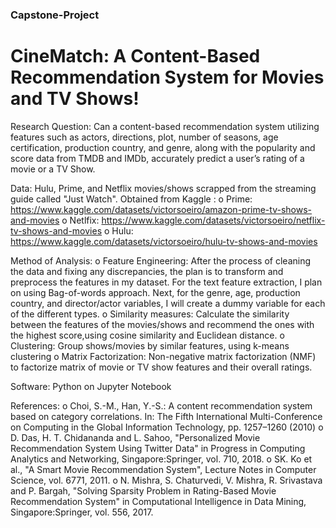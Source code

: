 ### Capstone-Project
# CineMatch: A Content-Based Recommendation System for Movies and TV Shows!

Research Question: Can a content-based recommendation system utilizing features such as actors, directions, plot, number of seasons, age certification, production country, and genre, along with the popularity and score data from TMDB and IMDb, accurately predict a user’s rating of a movie or a TV Show. 

Data: Hulu, Prime, and Netflix movies/shows scrapped from the streaming guide called "Just Watch". Obtained from Kaggle :
  o Prime: https://www.kaggle.com/datasets/victorsoeiro/amazon-prime-tv-shows-and-movies
  o Netlfix: https://www.kaggle.com/datasets/victorsoeiro/netflix-tv-shows-and-movies
  o Hulu: https://www.kaggle.com/datasets/victorsoeiro/hulu-tv-shows-and-movies
  
  
Method of Analysis: 
  o	Feature Engineering: After the process of cleaning the data and fixing any discrepancies, the plan is to transform and preprocess the features in my dataset. For the text feature extraction, I plan on using Bag-of-words approach. Next, for the genre, age, production country, and director/actor variables, I will create a dummy variable for each of the different types. 
  o	Similarity measures: Calculate the similarity between the features of the movies/shows and recommend the ones with the highest score,using cosine similarity and Euclidean distance. 
  o	Clustering: Group shows/movies by similar features, using k-means clustering
  o	Matrix Factorization: Non-negative matrix factorization (NMF) to factorize matrix of movie or TV show features and their overall ratings.

Software: Python on Jupyter Notebook

References: 
  o	Choi, S.-M., Han, Y.-S.: A content recommendation system based on category correlations. In: The Fifth International Multi-Conference on Computing in the Global Information Technology, pp. 1257–1260 (2010)
  o	D. Das, H. T. Chidananda and L. Sahoo, "Personalized Movie Recommendation System Using Twitter Data" in Progress in Computing Analytics and Networking, Singapore:Springer, vol. 710, 2018.
  o	SK. Ko et al., "A Smart Movie Recommendation System", Lecture Notes in Computer Science, vol. 6771, 2011.
  o	N. Mishra, S. Chaturvedi, V. Mishra, R. Srivastava and P. Bargah, "Solving Sparsity Problem in Rating-Based Movie Recommendation System" in Computational Intelligence in Data Mining, Singapore:Springer, vol. 556, 2017.

